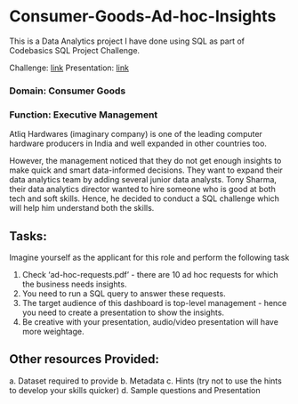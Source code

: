 # Consumer-Goods-Ad-hoc-Insights
This is a Data Analytics project I have done using SQL as part of Codebasics SQL Project Challenge.

Challenge: [link](https://codebasics.io/challenge/codebasics-resume-project-challenge)
Presentation: [link](https://www.linkedin.com/posts/mrsudeep_codebasicsresumeprojectchallenge-codebasicsresumeprojectchallenge-activity-7038854186423242752-mthb?utm_source=share&utm_medium=member_desktop)

### Domain:  Consumer Goods  
### Function: Executive Management

Atliq Hardwares (imaginary company) is one of the leading computer hardware producers in India and well expanded in other countries too.

However, the management noticed that they do not get enough insights to make quick and smart data-informed decisions. They want to expand their data analytics team by adding several junior data analysts. Tony Sharma, their data analytics director wanted to hire someone who is good at both tech and soft skills. Hence, he decided to conduct a SQL challenge which will help him understand both the skills.

## Tasks:  

Imagine yourself as the applicant for this role and perform the following task

1.    Check ‘ad-hoc-requests.pdf’ - there are 10 ad hoc requests for which the business needs insights.
2.    You need to run a SQL query to answer these requests. 
3.    The target audience of this dashboard is top-level management - hence you need to create a presentation to show the insights.
4.    Be creative with your presentation, audio/video presentation will have more weightage.

## Other resources Provided:

a.    Dataset required to provide 
b.    Metadata
c.    Hints (try not to use the hints to develop your skills quicker)
d.    Sample questions and Presentation
